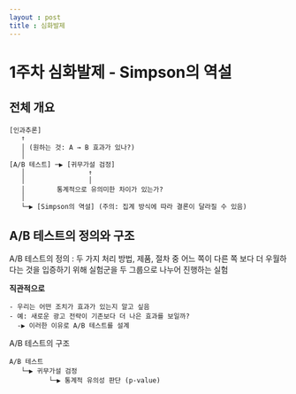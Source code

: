 ```yaml
---
layout : post
title : 심화발제
---
```

# 1주차 심화발제 - Simpson의 역설

## 전체 개요
```
[인과추론]
   ↑
   │ (원하는 것: A → B 효과가 있나?)
   │
[A/B 테스트] ─▶ [귀무가설 검정]
   │                ↑
   │                │
   │        통계적으로 유의미한 차이가 있는가?
   │
   └─▶ [Simpson의 역설] (주의: 집계 방식에 따라 결론이 달라질 수 있음)
```

## A/B 테스트의 정의와 구조
A/B 테스트의 정의 : 두 가지 처리 방법, 제품, 절차 중 어느 쪽이 다른 쪽 보다 더 우월하다는 것을 입증하기 위해 실험군을 두 그룹으로 나누어 진행하는 실험

**직관적으로**
```
- 우리는 어떤 조치가 효과가 있는지 알고 싶음
- 예: 새로운 광고 전략이 기존보다 더 나은 효과를 보일까?
  -▶ 이러한 이유로 A/B 테스트를 설계
```

A/B 테스트의 구조
```
A/B 테스트
   └─▶ 귀무가설 검정
          └─▶ 통계적 유의성 판단 (p-value)
```

